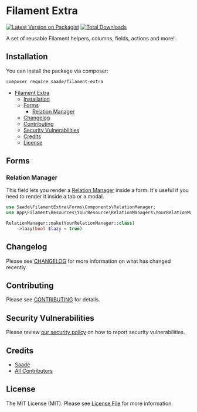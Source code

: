 # Filament Extra

[![Latest Version on Packagist](https://img.shields.io/packagist/v/saade/filament-extra.svg?style=flat-square)](https://packagist.org/packages/saade/filament-extra)
[![Total Downloads](https://img.shields.io/packagist/dt/saade/filament-extra.svg?style=flat-square)](https://packagist.org/packages/saade/filament-extra)

A set of reusable Filament helpers, columns, fields, actions and more!

## Installation

You can install the package via composer:

```bash
composer require saade/filament-extra
```
- [Filament Extra](#filament-extra)
  - [Installation](#installation)
  - [Forms](#forms)
    - [Relation Manager](#relation-manager)
  - [Changelog](#changelog)
  - [Contributing](#contributing)
  - [Security Vulnerabilities](#security-vulnerabilities)
  - [Credits](#credits)
  - [License](#license)

## Forms

### Relation Manager
This field lets you render a [Relation Manager]() inside a form. It's useful if you need to render it inside a tab or a modal.

```php
use Saade\FilamentExtra\Forms\Components\RelationManager;
use App\Filament\Resources\YourResource\RelationManagers\YourRelationManager;

RelationManager::make(YourRelationManager::class)
    ->lazy(bool $lazy = true)
```

## Changelog

Please see [CHANGELOG](CHANGELOG.md) for more information on what has changed recently.

## Contributing

Please see [CONTRIBUTING](.github/CONTRIBUTING.md) for details.

## Security Vulnerabilities

Please review [our security policy](../../security/policy) on how to report security vulnerabilities.

## Credits

- [Saade](https://github.com/saade)
- [All Contributors](../../contributors)

## License

The MIT License (MIT). Please see [License File](LICENSE.md) for more information.
